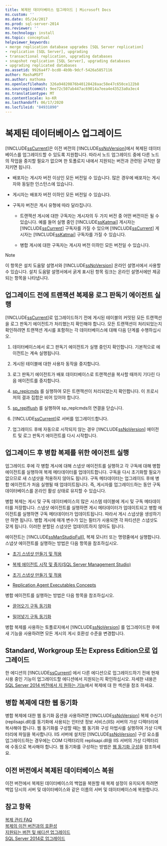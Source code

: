 ```yaml
---
title: 복제된 데이터베이스 업그레이드 | Microsoft Docs
ms.custom: ''
ms.date: 05/24/2017
ms.prod: sql-server-2014
ms.reviewer: ''
ms.technology: install
ms.topic: conceptual
helpviewer_keywords:
- merge replication database upgrades [SQL Server replication]
- replication [SQL Server], upgrading
- transactional replication, upgrading databases
- snapshot replication [SQL Server], upgrading databases
- upgrading replicated databases
ms.assetid: 9926a4f7-bcd8-4b9b-9dcf-5426a5857116
author: MashaMSFT
ms.author: mathoma
ms.openlocfilehash: 326a94820876b40128428aac58e47c650ce122b8
ms.sourcegitcommit: 9ee72c507ab447ac69014a7eea4e43523a0a3ec4
ms.translationtype: MT
ms.contentlocale: ko-KR
ms.lasthandoff: 06/17/2020
ms.locfileid: "84931890"
---
```

# <a name="upgrade-replicated-databases"></a>복제된 데이터베이스 업그레이드
  [!INCLUDE[ssCurrent](../../includes/sscurrent-md.md)]은 이전 버전의 [!INCLUDE[ssNoVersion](../../includes/ssnoversion-md.md)]에서 복제된 데이터베이스를 업그레이드할 수 있도록 지원합니다. 따라서 노드 업그레이드 중에 다른 노드의 작업을 중지할 필요가 없으며 한 토폴로지 내에서 지원되는 버전과 관련된 규칙만 잘 지키면 됩니다.  
  
-   배포자는 게시자 버전 이상인 모든 버전일 수 있습니다. 많은 경우에 배포자는 게시자와 동일한 인스턴스에 있습니다.  
  
-   게시자는 배포자 버전 이하인 모든 버전일 수 있습니다.  
  
-   구독자 버전은 게시 유형에 따라 달라집니다.  
  
    -   트랜잭션 게시에 대한 구독자는 게시자의 두 가지 버전 중 어떤 버전이든 될 수 있습니다. 예를 들어 실행 중인 [!INCLUDE[ssKatmai](../../includes/sskatmai-md.md)] 게시자는 [!INCLUDE[ssCurrent](../../includes/sscurrent-md.md)] 구독자를 가질 수 있으며 [!INCLUDE[ssCurrent](../../includes/sscurrent-md.md)] 게시자는 [!INCLUDE[ssKatmai](../../includes/sskatmai-md.md)] 구독자를 가질 수 있습니다.  
  
    -   병합 게시에 대한 구독자는 게시자 버전 이하인 모든 버전일 수 있습니다.  
  
> [!NOTE]  
>  이 항목은 설치 도움말 설명서와 [!INCLUDE[ssNoVersion](../../includes/ssnoversion-md.md)] 온라인 설명서에서 사용할 수 있습니다. 설치 도움말 설명서에서 굵게 표시된 항목 링크는 온라인 설명서에만 제공되는 항목을 나타냅니다.  
  
## <a name="run-the-log-reader-agent-for-transactional-replication-before-upgrade"></a>업그레이드 전에 트랜잭션 복제용 로그 판독기 에이전트 실행  
 [!INCLUDE[ssCurrent](../../includes/sscurrent-md.md)]로 업그레이드하기 전에 게시된 테이블의 커밋된 모든 트랜잭션을 로그 판독기 에이전트가 처리했는지 확인해야 합니다. 모든 트랜잭션이 처리되었는지 확인하려면 트랜잭션 게시를 포함하는 각 데이터베이스에 대해 다음 단계를 수행하십시오.  
  
1.  데이터베이스에서 로그 판독기 에이전트가 실행 중인지 확인합니다. 기본적으로 에이전트는 계속 실행됩니다.  
  
2.  게시된 테이블에 대한 사용자 동작을 중지합니다.  
  
3.  로그 판독기 에이전트가 배포 데이터베이스로 트랜잭션을 복사할 때까지 기다린 다음 에이전트를 중지합니다.  
  
4.  [sp_replcmds](/sql/relational-databases/system-stored-procedures/sp-replcmds-transact-sql) 를 실행하여 모든 트랜잭션이 처리되었는지 확인합니다. 이 프로시저의 결과 집합은 비어 있어야 합니다.  
  
5.  [sp_replflush](/sql/relational-databases/system-stored-procedures/sp-replflush-transact-sql) 를 실행하여 sp_replcmds의 연결을 닫습니다.  
  
6.  [!INCLUDE[ssCurrent](../../includes/sscurrent-md.md)]로 서버를 업그레이드합니다.  
  
7.  업그레이드 후에 자동으로 시작되지 않는 경우 [!INCLUDE[ssNoVersion](../../includes/ssnoversion-md.md)] 에이전트 및 로그 판독기 에이전트를 다시 시작합니다.  
  
## <a name="run-agents-for-merge-replication-after-upgrade"></a>업그레이드 후 병합 복제를 위한 에이전트 실행  
 업그레이드 후에 각 병합 게시에 대해 스냅샷 에이전트를 실행하고 각 구독에 대해 병합 에이전트를 실행하여 복제 메타데이터를 업데이트합니다. 구독을 다시 초기화할 필요가 없으므로 새 스냅샷을 적용하지 않아도 됩니다. 구독 메타데이터는 업그레이드 후에 병합 에이전트가 처음 실행될 때 업데이트됩니다. 즉, 게시자를 업그레이드하는 동안 구독 데이터베이스를 온라인 활성 상태로 유지할 수 있습니다.  
  
 병합 복제는 게시 및 구독 데이터베이스의 많은 시스템 테이블에 게시 및 구독 메타데이터를 저장합니다. 스냅샷 에이전트를 실행하면 게시 메타데이터가 업데이트되고 병합 에이전트를 실행하면 구독 메타데이터가 업데이트됩니다. 따라서 게시 스냅샷을 생성하기만 하면 됩니다. 병합 게시에 매개 변수가 있는 필터가 사용되면 각 파티션은 스냅샷도 갖게 됩니다. 이러한 분할된 스냅샷은 업데이트하지 않아도 됩니다.  
  
 에이전트는 [!INCLUDE[ssManStudioFull](../../includes/ssmanstudiofull-md.md)], 복제 모니터 또는 명령줄에서 실행합니다. 스냅샷 에이전트를 실행하는 방법은 다음 항목을 참조하십시오.  
  
-   [초기 스냅샷 만들기 및 적용](../../../2014/relational-databases/replication/create-and-apply-the-initial-snapshot.md)  
  
-   [복제 에이전트 시작 및 중지&#40;SQL Server Management Studio&#41;](../../relational-databases/replication/agents/start-and-stop-a-replication-agent-sql-server-management-studio.md)  
  
-   [초기 스냅샷 만들기 및 적용](../../../2014/relational-databases/replication/create-and-apply-the-initial-snapshot.md)  
  
-   [Replication Agent Executables Concepts](../../../2014/relational-databases/replication/concepts/replication-agent-executables-concepts.md)  
  
 병합 에이전트를 실행하는 방법은 다음 항목을 참조하십시오.  
  
-   [끌어오기 구독 동기화](../../../2014/relational-databases/replication/synchronize-a-pull-subscription.md)  
  
-   [밀어넣기 구독 동기화](../../../2014/relational-databases/replication/synchronize-a-push-subscription.md)  
  
 병합 복제를 사용하는 토폴로지에서 [!INCLUDE[ssNoVersion](../../includes/ssnoversion-md.md)] 를 업그레이드한 후에 새 기능을 사용하려면 모든 게시의 게시 호환성 수준을 변경합니다.  
  
## <a name="upgrading-to-standard-workgroup-or-express-editions"></a>Standard, Workgroup 또는 Express Edition으로 업그레이드  
 한 에디션의 [!INCLUDE[ssCurrent](../../includes/sscurrent-md.md)] 에서 다른 에디션으로 업그레이드하기 전에 현재 사용 중인 기능이 업그레이드할 에디션에서 지원되는지 확인하십시오. 자세한 내용은 [SQL Server 2014 버전에서 지 원하는 기능](../../../2014/getting-started/features-supported-by-the-editions-of-sql-server-2014.md)에서 복제에 대 한 섹션을 참조 하세요.  
  
## <a name="web-synchronization-for-merge-replication"></a>병합 복제에 대한 웹 동기화  
 병합 복제에 대한 웹 동기화 옵션을 사용하려면 [!INCLUDE[ssNoVersion](../../includes/ssnoversion-md.md)] 복제 수신기(replisapi.dll)를 동기화에 사용되는 인터넷 정보 서비스(IIS) 서버의 가상 디렉터리에 복사해야 합니다. 웹 동기화를 구성할 때는 웹 동기화 구성 마법사를 실행하여 가상 디렉터리에 파일을 복사합니다. IIS 서버에 설치된 [!INCLUDE[ssNoVersion](../../includes/ssnoversion-md.md)] 구성 요소를 업그레이드하는 경우에는 COM 디렉터리의 replisapi.dll을 IIS 서버의 가상 디렉터리에 수동으로 복사해야 합니다. 웹 동기화를 구성하는 방법은 [웹 동기화 구성](../../../2014/relational-databases/replication/configure-web-synchronization.md)을 참조하세요.  
  
## <a name="restoring-a-replicated-database-from-an-earlier-version"></a>이전 버전에서 복제된 데이터베이스 복원  
 이전 버전에서 복제된 데이터베이스의 백업을 복원할 때 복제 설정이 유지되게 하려면 백업 당시의 서버 및 데이터베이스와 같은 이름의 서버 및 데이터베이스에 복원합니다.  
  
## <a name="see-also"></a>참고 항목  
 [복제 관리 FAQ](../../relational-databases/replication/administration/frequently-asked-questions-for-replication-administrators.md)   
 [복제의 이전 버전과의 호환성](../../../2014/relational-databases/replication/replication-backward-compatibility.md)   
 [지원되는 버전 및 에디션 업그레이드](../../database-engine/install-windows/supported-version-and-edition-upgrades.md)   
 [SQL Server 2014로 업그레이드](upgrade-sql-server.md)  
  
  
